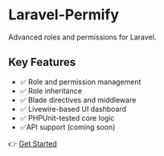 # Laravel-Permify

Advanced roles and permissions for Laravel.

## Key Features

- ✅ Role and permission management
- ✅ Role inheritance
- ✅ Blade directives and middleware
- ✅ Livewire-based UI dashboard
- ✅ PHPUnit-tested core logic
- ✅API support (coming soon)

👉 [Get Started](installation.md)

